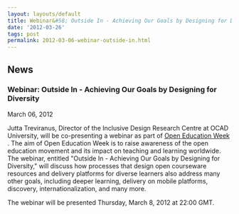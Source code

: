 ```yaml
---
layout: layouts/default
title: Webinar&#58; Outside In - Achieving Our Goals by Designing for Diversity
date: '2012-03-26'
tags: post
permalink: 2012-03-06-webinar-outside-in.html
---
```

<article class="floe-content floe-news-item">
                <h2> News </h2>
                <h3>Webinar: Outside In - Achieving Our Goals by Designing for Diversity</h3>
                <time class="floe-date" datetime="2012-03-06">March 06, 2012</time>
                <p>
                    Jutta Treviranus, Director of the Inclusive Design Research Centre at OCAD University, will be co-presenting a webinar as part of
                    <a href="http://www.openeducationweek.org/">Open Education Week</a>
                    . The aim of Open Education Week is to raise awareness of the open education movement and its impact on teaching and learning worldwide. The webinar, entitled "Outside In - Achieving Our Goals by Designing for Diversity," will discuss how processes that design open courseware resources and delivery platforms for diverse learners also address many other goals, including deeper learning, delivery on mobile platforms, discovery, internationalization, and many more.
                </p>
                <p>
                    The webinar will be presented Thursday, March 8, 2012 at 22:00 GMT.
                </p>
            </article>
